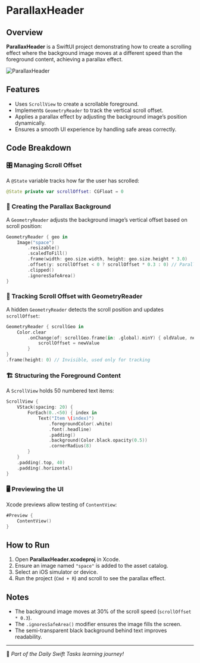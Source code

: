 # ParallaxHeader

## Overview
**ParallaxHeader** is a SwiftUI project demonstrating how to create a scrolling effect where the background image moves at a different speed than the foreground content, achieving a parallax effect.

![ParallaxHeader](https://github.com/user-attachments/assets/58184676-7e01-4aed-8757-450728acdb28)

## Features
- Uses `ScrollView` to create a scrollable foreground.
- Implements `GeometryReader` to track the vertical scroll offset.
- Applies a parallax effect by adjusting the background image’s position dynamically.
- Ensures a smooth UI experience by handling safe areas correctly.

## Code Breakdown

### 🎛️ Managing Scroll Offset
A `@State` variable tracks how far the user has scrolled:

```swift
@State private var scrollOffset: CGFloat = 0
```

### 🌄 Creating the Parallax Background
A `GeometryReader` adjusts the background image’s vertical offset based on scroll position:

```swift
GeometryReader { geo in
    Image("space")
        .resizable()
        .scaledToFill()
        .frame(width: geo.size.width, height: geo.size.height * 3.0)
        .offset(y: scrollOffset < 0 ? scrollOffset * 0.3 : 0) // Parallax effect
        .clipped()
        .ignoresSafeArea()
}
```

### 📜 Tracking Scroll Offset with GeometryReader
A hidden `GeometryReader` detects the scroll position and updates `scrollOffset`:

```swift
GeometryReader { scrollGeo in
    Color.clear
        .onChange(of: scrollGeo.frame(in: .global).minY) { oldValue, newValue in
            scrollOffset = newValue
        }
}
.frame(height: 0) // Invisible, used only for tracking
```

### 🏗️ Structuring the Foreground Content
A `ScrollView` holds 50 numbered text items:

```swift
ScrollView {
    VStack(spacing: 20) {
        ForEach(0..<50) { index in
            Text("Item \(index)")
                .foregroundColor(.white)
                .font(.headline)
                .padding()
                .background(Color.black.opacity(0.5))
                .cornerRadius(8)
        }
    }
    .padding(.top, 40)
    .padding(.horizontal)
}
```

### 🖥️ Previewing the UI
Xcode previews allow testing of `ContentView`:

```swift
#Preview {
    ContentView()
}
```

## How to Run
1. Open **ParallaxHeader.xcodeproj** in Xcode.
2. Ensure an image named `"space"` is added to the asset catalog.
3. Select an iOS simulator or device.
4. Run the project (`Cmd + R`) and scroll to see the parallax effect.

## Notes
- The background image moves at 30% of the scroll speed (`scrollOffset * 0.3`).
- The `.ignoresSafeArea()` modifier ensures the image fills the screen.
- The semi-transparent black background behind text improves readability.

---
🚀 *Part of the Daily Swift Tasks learning journey!*
